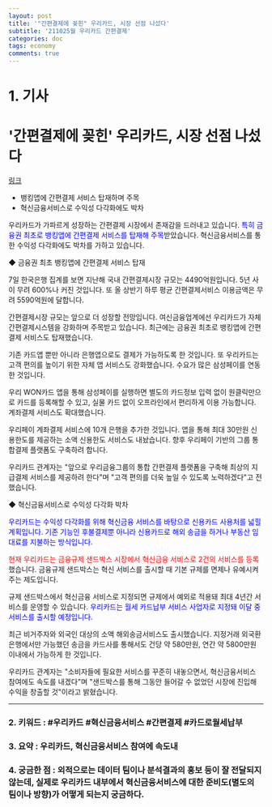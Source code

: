 ```yaml
---
layout: post
title: '"간편결제에 꽂힌" 우리카드, 시장 선점 나섰다'
subtitle: '211025월 우리카드 간편결제'
categories: doc
tags: economy
comments: true
---
```


# 1. 기사

'간편결제에 꽂힌' 우리카드, 시장 선점 나섰다
==========
[링크](http://www.paxetv.com/news/articleView.html?idxno=128372)

- 뱅킹앱에 간편결제 서비스 탑재하며 주목   
- 혁신금융서비스로 수익성 다각화에도 박차   

우리카드가 가파르게 성장하는 간편결제 시장에서 존재감을 드러내고 있습니다. <span style="color:blue">특히 금융권 최초로 뱅킹앱에 간편결제 서비스를 탑재해 주목</span>받았습니다. 혁신금융서비스를 통한 수익성 다각화에도 박차를 가하고 있습니다.   

◆ 금융권 최초 뱅킹앱에 간편결제 서비스 탑재   

7일 한국은행 집계를 보면 지난해 국내 간편결제시장 규모는 4490억원입니다. 5년 사이 무려 600%나 커진 것입니다. 또 올 상반기 하루 평균 간편결제서비스 이용금액은 무려 5590억원에 달합니다.    

간편결제시장 규모는 앞으로 더 성장할 전망입니다. 여신금융업계에선 우리카드가 자체 간편결제시스템을 강화하며 주목받고 있습니다. 최근에는 금융권 최초로 뱅킹앱에 간편결제 서비스도 탑재했습니다.    

기존 카드앱 뿐만 아니라 은행앱으로도 결제가 가능하도록 한 것입니다. 또 우리카드는 고객 편의를 높이기 위한 자체 앱 서비스도 강화했습니다. 수요가 많은 삼성페이를 연동한 것입니다.    

우리 WON카드 앱을 통해 삼성페이를 실행하면 별도의 카드정보 입력 없이 원클릭만으로 카드를 등록해할 수 있고, 실물 카드 없이 오프라인에서 편리하게 이용 가능합니다. 계좌결제 서비스도 확대했습니다.   

우리페이 계좌결제 서비스에 10개 은행을 추가한 것입니다. 앱을 통해 최대 30만원 신용한도를 제공하는 소액 신용한도 서비스도 내놨습니다. 향후 우리페이 기반의 그룹 통합결제 플랫폼도 구축하려 합니다.   

우리카드 관계자는 "앞으로 우리금융그룹의 통합 간편결제 플랫폼을 구축해 최상의 지급결제 서비스를 제공하려 한다"며 "고객 편의를 더욱 높일 수 있도록 노력하겠다"고 전했습니다.    


◆ 혁신금융서비스로 수익성 다각화 박차   

<span style="color:blue">우리카드는 수익성 다각화를 위해 혁신금융 서비스를 바탕으로 신용카드 사용처를 넓힐 계획입니다. 기존 기능인 후불결제뿐 아니라 신용카드로 해외 송금을 하거나 부동산 임대료를 지불하는 방식입니다.</span>   

<span style="color:red">현재 우리카드는 금융규제 샌드박스 시장에서 혁신금융 서비스로 2건의 서비스를 등록</span>했습니다. 금융규제 샌드박스는 혁신 서비스를 출시할 때 기본 규제를 면제나 유예시켜주는 제도입니다.   

규제 샌드박스에서 혁신금융 서비스로 지정되면 규제에서 예외로 적용돼 최대 4년간 서비스를 운영할 수 있습니다. <span style="color:blue">우리카드는 월세 카드납부 서비스 사업자로 지정돼 이달 중 서비스를 출시할 예정입니다.</span>   

최근 비거주자와 외국인 대상의 소액 해외송금서비스도 출시했습니다. 지정거래 외국환은행에서만 가능했던 송금을 카드사를 통해서도 건당 약 580만원, 연간 약 5800만원 이내에서 가능하게 한 것입니다.   

우리카드 관계자는 "소비자들에 필요한 서비스를 꾸준히 내놓으면서, 혁신금융서비스 참여에도 속도를 내겠다"며 "샌드박스를 통해 그동안 들어갈 수 없었던 시장에 진입해 수익을 창출할 것"이라고 밝혔습니다.    

* * *

### 2. 키워드 : \#우리카드 \#혁신금융서비스 \#간편결제 \#카드로월세납부
### 3. 요약 : 우리카드, 혁신금융서비스 참여에 속도내
### 4. 궁금한 점 : 외적으로는 데이터 팀이나 분석결과의 홍보 등이 잘 전달되지 않는데, 실제로 우리카드 내부에서 혁신금융서비스에 대한 준비도(별도의 팀이나 방향)가 어떻게 되는지 궁금하다.
